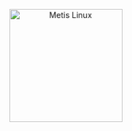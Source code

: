 <p align="center">
  <a href="https://metislinux.org"><img src="[https://raw.githubusercontent.com/metis-os/.github/main/profile/assets/metis.png)" height="200" width="200" alt="Metis Linux"></a>
</p>

